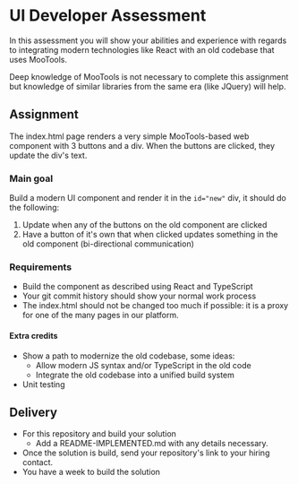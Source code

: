 # UI Developer Assessment

In this assessment you will show your abilities and experience with regards to integrating modern technologies like React with an old codebase that uses MooTools.

Deep knowledge of MooTools is not necessary to complete this assignment but knowledge of similar libraries from the same era (like JQuery) will help.

## Assignment

The index.html page renders a very simple MooTools-based web component with 3 buttons and a div. When the buttons are clicked, they update the div's text.

### Main goal

Build a modern UI component and render it in the `id="new"` div, it should do the following:

1. Update when any of the buttons on the old component are clicked
2. Have a button of it's own that when clicked updates something in the old component (bi-directional communication)

### Requirements

- Build the component as described using React and TypeScript
- Your git commit history should show your normal work process
- The index.html should not be changed too much if possible: it is a proxy for one of the many pages in our platform.

#### Extra credits

- Show a path to modernize the old codebase, some ideas:
  - Allow modern JS syntax and/or TypeScript in the old code
  - Integrate the old codebase into a unified build system
- Unit testing

## Delivery

- For this repository and build your solution
  - Add a README-IMPLEMENTED.md with any details necessary.
- Once the solution is build, send your repository's link to your hiring contact.
- You have a week to build the solution
